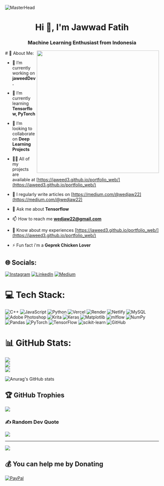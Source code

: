 ![MasterHead](https://i.pinimg.com/736x/95/65/a5/9565a5f3b84e3b41e40546b5c98be764.jpg)
<h1 align="center">Hi 👋, I'm Jawwad Fatih</h1>
<h3 align="center">Machine Learning Enthusiast from Indonesia</h3>
# 💫 About Me:

<img align="right" width="400" src="https://camo.githubusercontent.com/4a974e19bea0da24b376ef56cfbf7f8966cc93cf98602b61fa9f6f5d04501b49/68747470733a2f2f6d656469612e74656e6f722e636f6d2f69336c496d426732554551414141414d2f7363616c65722d6372656174652d696d706163742e676966">

- 🔭 I’m currently working on **jaweedDev.**

- 🌱 I’m currently learning **Tensorflow, PyTorch**

- 👯 I’m looking to collaborate on **Deep Learning Projects**

- 👨‍💻 All of my projects are available at [https://jaweed3.github.io/portfolio_web/](https://jaweed3.github.io/portfolio_web/)

- 📝 I regularly write articles on [https://medium.com/@wedjaw22](https://medium.com/@wedjaw22)

- 💬 Ask me about **Tensorflow**

- 📫 How to reach me **wedjaw22@gmail.com**

- 📄 Know about my experiences [https://jaweed3.github.io/portfolio_web/](https://jaweed3.github.io/portfolio_web/)

- ⚡ Fun fact i'm a **Geprek Chicken Lover**

## 🌐 Socials:
[![Instagram](https://img.shields.io/badge/Instagram-%23E4405F.svg?logo=Instagram&logoColor=white)](https://instagram.com/rebornedme) [![LinkedIn](https://img.shields.io/badge/LinkedIn-%230077B5.svg?logo=linkedin&logoColor=white)](https://linkedin.com/in/fatih-al-mumtaz) [![Medium](https://img.shields.io/badge/Medium-12100E?logo=medium&logoColor=white)](https://medium.com/@wedjaw22) 

# 💻 Tech Stack:
![C++](https://img.shields.io/badge/c++-%2300599C.svg?style=for-the-badge&logo=c%2B%2B&logoColor=white) ![JavaScript](https://img.shields.io/badge/javascript-%23323330.svg?style=for-the-badge&logo=javascript&logoColor=%23F7DF1E) ![Python](https://img.shields.io/badge/python-3670A0?style=for-the-badge&logo=python&logoColor=ffdd54) ![Vercel](https://img.shields.io/badge/vercel-%23000000.svg?style=for-the-badge&logo=vercel&logoColor=white) ![Render](https://img.shields.io/badge/Render-%46E3B7.svg?style=for-the-badge&logo=render&logoColor=white) ![Netlify](https://img.shields.io/badge/netlify-%23000000.svg?style=for-the-badge&logo=netlify&logoColor=#00C7B7) ![MySQL](https://img.shields.io/badge/mysql-4479A1.svg?style=for-the-badge&logo=mysql&logoColor=white) ![Adobe Photoshop](https://img.shields.io/badge/adobe%20photoshop-%2331A8FF.svg?style=for-the-badge&logo=adobe%20photoshop&logoColor=white) ![Krita](https://img.shields.io/badge/Krita-203759?style=for-the-badge&logo=krita&logoColor=EEF37B) ![Keras](https://img.shields.io/badge/Keras-%23D00000.svg?style=for-the-badge&logo=Keras&logoColor=white) ![Matplotlib](https://img.shields.io/badge/Matplotlib-%23ffffff.svg?style=for-the-badge&logo=Matplotlib&logoColor=black) ![mlflow](https://img.shields.io/badge/mlflow-%23d9ead3.svg?style=for-the-badge&logo=numpy&logoColor=blue) ![NumPy](https://img.shields.io/badge/numpy-%23013243.svg?style=for-the-badge&logo=numpy&logoColor=white) ![Pandas](https://img.shields.io/badge/pandas-%23150458.svg?style=for-the-badge&logo=pandas&logoColor=white) ![PyTorch](https://img.shields.io/badge/PyTorch-%23EE4C2C.svg?style=for-the-badge&logo=PyTorch&logoColor=white) ![TensorFlow](https://img.shields.io/badge/TensorFlow-%23FF6F00.svg?style=for-the-badge&logo=TensorFlow&logoColor=white) ![scikit-learn](https://img.shields.io/badge/scikit--learn-%23F7931E.svg?style=for-the-badge&logo=scikit-learn&logoColor=white) ![GitHub](https://img.shields.io/badge/github-%23121011.svg?style=for-the-badge&logo=github&logoColor=white)

# 📊 GitHub Stats:
![](https://github-readme-stats.vercel.app/api?username=jaweed3&theme=dark&hide_border=false&include_all_commits=false&count_private=false)<br/>
![](https://nirzak-streak-stats.vercel.app/?user=jaweed3&theme=dark&hide_border=false)<br/>
![](https://github-readme-stats.vercel.app/api/top-langs/?username=jaweed3&theme=dark&hide_border=false&include_all_commits=false&count_private=false&layout=compact)

![Anurag's GitHub stats](https://github-readme-stats.vercel.app/api?username=jaweed3&show_icons=true&theme=transparent)

## 🏆 GitHub Trophies
![](https://github-profile-trophy.vercel.app/?username=jaweed3&theme=dark&no-frame=false&no-bg=true&margin-w=4)

### ✍️ Random Dev Quote
![](https://quotes-github-readme.vercel.app/api?type=horizontal&theme=radical)

---
[![](https://visitcount.itsvg.in/api?id=jaweed3&icon=0&color=0)](https://visitcount.itsvg.in)

  ## 💰 You can help me by Donating
  [![PayPal](https://img.shields.io/badge/PayPal-00457C?style=for-the-badge&logo=paypal&logoColor=white)](https://paypal.me/wedjaw22) 

  
<!-- Proudly created with GPRM ( https://gprm.itsvg.in ) -->
